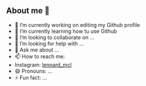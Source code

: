 ## About me 👋

- 🔭 I’m currently working on editing my Github profile
- 🌱 I’m currently learning how tu use Github
- 👯 I’m looking to collaborate on ...
- 🤔 I’m looking for help with ...
- 💬 Ask me about ...
- 📫 How to reach me:
- Instagram: [lennard_mcl](https://www.instagram.com/lennard_mcl/)
- 😄 Pronouns: ...
- ⚡ Fun fact: ...

